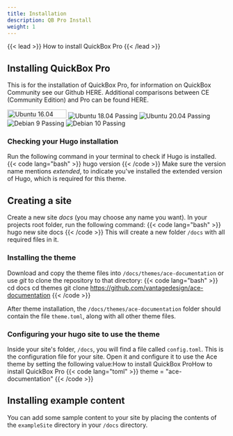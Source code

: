```yaml
---
title: Installation
description: QB Pro Install
weight: 1
---
```


{{< lead >}}
How to install QuickBox Pro
{{< /lead >}}

## Installing QuickBox Pro
This is for the installation of QuickBox Pro, for information on QuickBox Community see our Github HERE. Additional comparisons between CE (Community Edition) and Pro can be found HERE.
<p>
<img class="alignnone" src="https://img.shields.io/badge/Ubuntu%2016.04-retired-black.svg?style=flat-square" alt="Ubuntu 16.04 retired" width="136" height="20">

<img src="https://img.shields.io/badge/Ubuntu%2018.04-passing-brightgreen.svg?style=flat-square" alt="Ubuntu 18.04 Passing">

<img src="https://img.shields.io/badge/Ubuntu%2020.04-passing-brightgreen.svg?style=flat-square" alt="Ubuntu 20.04 Passing">
	
<img src="https://img.shields.io/badge/Debian%209-passing-brightgreen.svg?style=flat-square" alt="Debian 9 Passing">
	
<img src="https://img.shields.io/badge/Debian%2010-passing-brightgreen.svg?style=flat-square" alt="Debian 10 Passing">
	
</p>
</a>

### Checking your Hugo installation
Run the following command in your terminal to check if Hugo is installed.
{{< code lang="bash" >}}
hugo version
{{< /code >}}
Make sure the version name mentions <i>extended</i>, to indicate you've installed the extended version of Hugo, which is required for this theme.

## Creating a site
Create a new site *docs* (you may choose any name you want). In your projects root folder, run the following command:
{{< code lang="bash" >}}
hugo new site docs
{{< /code >}}
This will create a new folder <code>/docs</code> with all required files in it.

### Installing the theme
Download and copy the theme files into <code>/docs/themes/ace-documentation</code> or use <i>git</i> to clone the repository to that directory:
{{< code lang="bash" >}}
cd docs
cd themes
git clone https://github.com/vantagedesign/ace-documentation
{{< /code >}}

After theme installation, the <code>/docs/themes/ace-documentation</code> folder should contain the file <code>theme.toml</code>, along with all other theme files.

### Configuring your hugo site to use the theme
Inside your site's folder, <code>/docs</code>, you will find a file called <code>config.toml</code>. This is the configuration file for your site. Open it and configure it to use the Ace theme by setting the following value:How to install QuickBox ProHow to install QuickBox Pro
{{< code lang="toml" >}}
theme = "ace-documentation"
{{< /code >}}


## Installing example content
You can add some sample content to your site by placing the contents of the <code>exampleSite</code> directory in your <code>/docs</code> directory.
